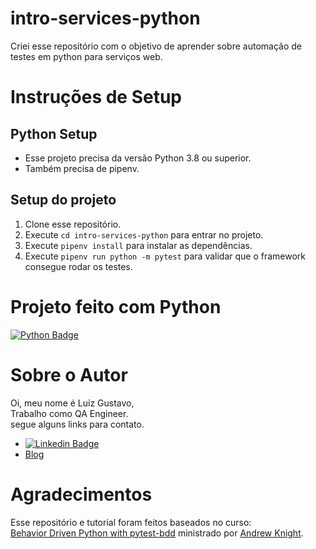 # intro-services-python

Criei esse repositório com o objetivo de aprender sobre
automação de testes em python para serviços web.

# Instruções de Setup

## Python Setup

- Esse projeto precisa da versão Python 3.8 ou superior.
- Também precisa de pipenv.

## Setup do projeto

1. Clone esse repositório.
2. Execute `cd intro-services-python` para entrar no projeto.
3. Execute `pipenv install` para instalar as dependências.
4. Execute `pipenv run python -m pytest` para validar que o framework consegue rodar os testes.

# Projeto feito com Python

[![Python Badge](https://img.shields.io/badge/Python-3776AB?style=for-the-badge&logo=python&logoColor=white)](https://www.python.org/)

# Sobre o Autor
Oi, meu nome é Luiz Gustavo,\
Trabalho como QA Engineer.\
segue alguns links para contato.

- [![Linkedin Badge](https://img.shields.io/badge/-LinkedIn-blue?style=flat-square&logo=Linkedin&logoColor=white)](https://www.linkedin.com/in/luizgustavor/)
- [Blog](https://luizdeaguiar.com.br/?lang=pt)

# Agradecimentos

Esse repositório e tutorial foram feitos baseados no curso:\
[Behavior Driven Python with pytest-bdd](https://testautomationu.applitools.com/behavior-driven-python-with-pytest-bdd/)
ministrado por [Andrew Knight](https://automationpanda.com/).